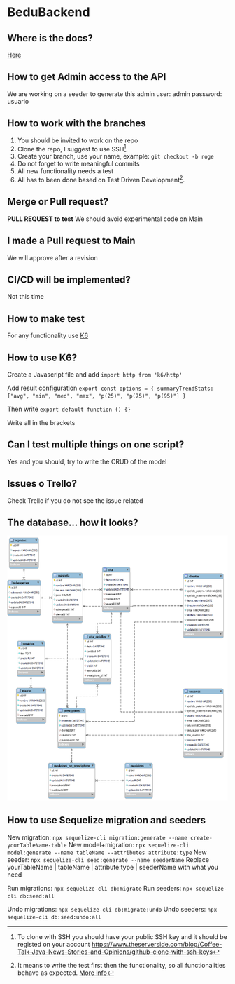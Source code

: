 # BeduBackend

## Where is the docs?
[Here](https://veterinaria-api-bedu-2022.herokuapp.com/docs/#/)

## How to get Admin access to the API
We are working on a seeder to generate this admin
user: admin
password: usuario

## How to work with the branches
1. You should be invited to work on the repo
2. Clone the repo, I suggest to use SSH[^1].
3. Create your branch, use your name, example: `git checkout -b roge` 
4. Do not forget to write meaningful commits
5. All new functionality needs a test
6. All has to been done based on Test Driven Development[^2]. 

## Merge or Pull request?
**PULL REQUEST to test** We should avoid experimental code on Main

## I made a Pull request to Main
We will approve after a revision

## CI/CD will be implemented?
Not this time

## How to make test
For any functionality use [K6](https://k6.io/docs/getting-started/installation/) 

## How to use K6?
Create a Javascript file and add `import http from 'k6/http'`

Add result configuration `export const options = {
summaryTrendStats: ["avg", "min", "med", "max", "p(25)", "p(75)", "p(95)"]
}`

Then write `export default function () {}`

Write all in the brackets

## Can I test multiple things on one script?
Yes and you should, try to write the CRUD of the model

## Issues o Trello?
Check Trello if you do not see the issue related

## The database... how it looks?
![Diagram](/diagrams/iteration2.png)

## How to use Sequelize migration and seeders

New migration: `npx sequelize-cli migration:generate --name create-yourTableName-table`
New model+migration: `npx sequelize-cli model:generate --name tableName --attributes attribute:type`
New seeder: `npx sequelize-cli seed:generate --name seederName`
Replace yourTableName | tableName | attribute:type | seederName with what you need

Run migrations: `npx sequelize-cli db:migrate`
Run seeders: `npx sequelize-cli db:seed:all`

Undo migrations: `npx sequelize-cli db:migrate:undo`
Undo seeders: `npx sequelize-cli db:seed:undo:all`

 
[^1]: To clone with SSH you should have your public SSH key and it should be registed on your account https://www.theserverside.com/blog/Coffee-Talk-Java-News-Stories-and-Opinions/github-clone-with-ssh-keys


[^2]: It means to write the test first then the functionality, so all functionalities behave as expected. [More info](https://www.paradigmadigital.com/dev/tdd-como-metodologia-de-diseno-de-software/)
